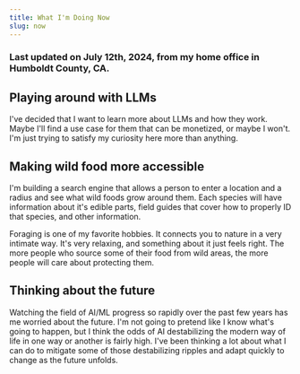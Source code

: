 ```yaml
---
title: What I'm Doing Now
slug: now
---
```


### Last updated on July 12th, 2024, from my home office in Humboldt County, CA.

## Playing around with LLMs

I've decided that I want to learn more about LLMs and how they work. Maybe I'll find a use case for them that can be monetized, or maybe I won't. I'm just trying to satisfy my curiosity here more than anything.

## Making wild food more accessible

I'm building a search engine that allows a person to enter a location and a radius and see what wild foods grow around them. Each species will have information about it's edible parts, field guides that cover how to properly ID that species, and other information. 

Foraging is one of my favorite hobbies. It connects you to nature in a very intimate way. It's very relaxing, and something about it just feels right. The more people who source some of their food from wild areas, the more people will care about protecting them.

## Thinking about the future

Watching the field of AI/ML progress so rapidly over the past few years has me worried about the future. I'm not going to pretend like I know what's going to happen, but I think the odds of AI destabilizing the modern way of life in one way or another is fairly high. I've been thinking a lot about what I can do to mitigate some of those destabilizing ripples and adapt quickly to change as the future unfolds.